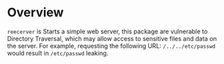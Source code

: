 # Overview

`reecerver` is Starts a simple web server, this package are vulnerable to Directory Traversal, which may allow access to sensitive files and data on the server. For example, requesting the following URL: `/../../etc/passwd` would result in `/etc/passwd` leaking.

